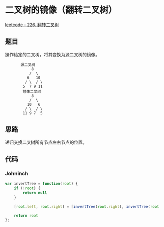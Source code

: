 # 二叉树的镜像（翻转二叉树）

[leetcode - 226. 翻转二叉树](https://leetcode-cn.com/problems/invert-binary-tree/)

## 题目
操作给定的二叉树，将其变换为源二叉树的镜像。
```
       源二叉树 
    	    8
    	   /  \
    	  6   10
    	 / \  / \
    	5  7 9 11
    	镜像二叉树
    	    8
    	   /  \
    	  10   6
    	 / \  / \
    	11 9 7  5
```
## 思路
递归交换二叉树所有节点左右节点的位置。

## 代码

### Johninch
```js
var invertTree = function(root) {
    if (!root) {
        return null
	}
	
	[root.left, root.right] = [invertTree(root.right), invertTree(root.left)]

	return root
};
```
